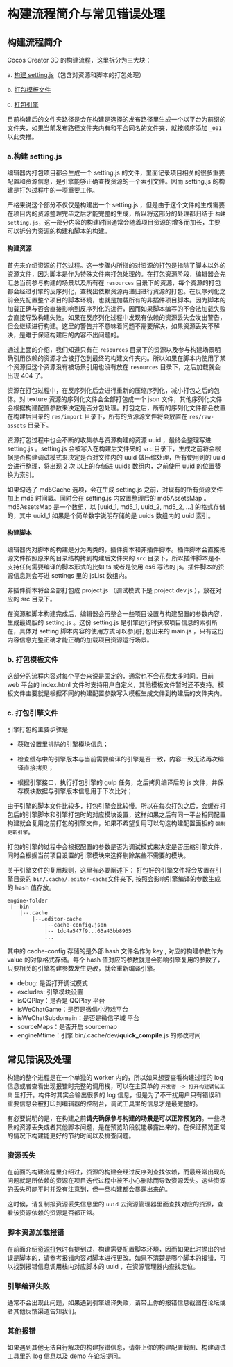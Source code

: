 # 构建流程简介与常见错误处理

## 构建流程简介
Cocos Creator 3D 的构建流程，这里拆分为三大块：

a. [构建 setting.js](#a构建-settingjs)（包含对资源和脚本的打包处理）

b. [打包模板文件](#b-打包模板文件)

c. [打包引擎](#c-打包引擎文件)

目前构建后的文件夹路径是会在构建是选择的发布路径里生成一个以平台为前缀的文件夹，如果当前发布路径文件夹内有和平台同名的文件夹，就按顺序添加 `_001` 以此类推。

### a.构建 setting.js
编辑器内打包项目都会生成一个 setting.js 的文件，里面记录项目相关的很多重要配置和资源信息，是引擎能够正确查找资源的一个索引文件。因而 setting.js 的构建是打包过程中的一项重要工作。

严格来说这个部分不仅仅是构建出一个 setting.js ，但是由于这个文件的生成需要在项目内的资源整理完毕之后才能完整的生成，所以将这部分的处理都归结于 `构建 setting.js`，这一部分内容的构建时间通常会随着项目资源的增多而加长，主要可以拆分为资源的构建和脚本的构建。

#### 构建资源
首先来介绍资源的打包过程。这一步骤内所指的对资源的打包是指除了脚本以外的资源文件，因为脚本是作为特殊文件来打包处理的。在打包资源阶段，编辑器会先汇总当前参与构建的场景以及所有在 `resources` 目录下的资源，每个资源的打包都会经过引擎的反序列化，查找出依赖资源再递归进行资源的打包。在反序列化之前会先配置整个项目的脚本环境，也就是加载所有的非插件项目脚本。因为脚本的加载正确与否会直接影响到反序列化的进行，因而如果脚本编写的不合法加载失败会直接导致构建失败。如果在反序列化过程中发现有依赖的资源丢失会发出警告，但会继续进行构建。这里的警告并不意味着问题不需要解决，如果资源丢失不解决，是难于保证构建后的内容不出问题的。

通过上面的介绍，我们知道只有在 `resources` 目录下的资源以及参与构建场景明确引用依赖的资源才会被打包到最终的构建文件夹内。所以如果在脚本内使用了某个资源但这个资源没有被场景引用也没有放在 `resources` 目录下，之后加载就会出现 404 了。

资源在打包过程中，在反序列化后会进行重新的压缩序列化，减小打包之后的包体。对 texture 资源的序列化文件会全部打包成一个 json 文件，其他序列化文件会根据构建配置参数来决定是否分包处理。打包之后，所有的序列化文件都会放置在构建后目录的 `res/import` 目录下，所有的资源源文件将会放置在 `res/raw-assets` 目录下。

资源打包过程中也会不断的收集参与资源构建的资源 uuid ，最终会整理写进 setting.js 。setting.js 会被写入在构建后文件夹的 `src` 目录下，生成之前将会根据是否构建调试模式来决定是否对文件内的 uuid 做压缩处理，所有使用到的 uuid 会进行整理，将出现 2 次 以上的存储进 uuids 数组内，之前使用 uuid 的位置替换为索引。

如果勾选了 md5Cache 选项，会在生成 setting.js 之前，对现有的所有资源文件加上 md5 时间戳。同时会在 setting.js 内放置整理后的 md5AssetsMap 。md5AssetsMap 是一个数组，以 [uuid_1, md5_1, uuid_2, md5_2, ...] 的格式存储的，其中 uuid_1 如果是个简单数字说明存储的是 uuids 数组内的 uuid 索引。

#### 构建脚本
编辑器内对脚本的构建是分为两类的，插件脚本和非插件脚本。插件脚本会直接把源文件按照原来的目录结构拷到构建后文件夹的 `src` 目录下，所以插件脚本是不支持任何需要编译的脚本形式的比如 ts 或者是使用 es6 写法的 js。插件脚本的资源信息则会写进 settings 里的 jsList 数组内。

非插件脚本将会全部打包成 project.js （调试模式下是 project.dev.js ），放在对应的 src 目录下。

在资源和脚本构建完成后，编辑器会再整合一些项目设置与构建配置的参数内容，生成最终版的 setting.js 。这份 setting.js 是引擎运行时获取项目信息的索引所在，具体对 setting 脚本内容的使用方式可以参见打包出来的 main.js ，只有这份内容信息完整正确才能正确的加载项目资源运行场景。

### b. 打包模板文件
这部分的流程内容对每个平台来说是固定的，通常也不会花费太多时间。目前 web 平台的 index.html 文件时支持用户自定义，其他模板文件暂时还不支持。模板文件主要就是根据不同的构建配置参数写入模板生成文件到构建后的文件夹内。

### c. 打包引擎文件

引擎打包的主要步骤是

- 获取设置里排除的引擎模块信息；

- 检查缓存中的引擎版本与当前需要编译的引擎是否一致，内容一致无法再次编译直接拷贝；

- 根据引擎接口，执行打包引擎的 gulp 任务，之后拷贝编译后的 js 文件，并保存模块数据与引擎版本信息用于下次比对；

由于引擎的脚本文件比较多，打包引擎会比较慢。所以在每次打包之后，会缓存打包后的引擎脚本和引擎打包时的对应模块设置，这样如果之后有同一平台相同配置构建就会复用之前打包的引擎文件，如果不希望复用可以勾选构建配置面板的 `强制更新引擎`。

打包的引擎的过程中会根据配置的参数是否为调试模式来决定是否压缩引擎文件，同时会根据当前项目设置的引擎模块来选择剔除某些不需要的模块。

关于引擎文件的复用规则，这里有必要阐述下：
打包好的引擎文件将会放置在引擎目录的 `bin/.cache/.editor-cache`文件夹下, 按照会影响引擎编译的参数生成的 hash 值存放。
```
engine-folder
 |--bin
    |--.cache
        |--.editor-cache
            |--cache-config.json
            |-- 1dc4a547f9...63a43bb8965
            ...
```
其中的 cache-config 存储的是外部 hash 文件名作为 key , 对应的构建参数作为 value 的对象格式存储。每个 hash 值对应的参数就是会影响引擎复用的参数了，只要相关的引擎构建参数发生更改，就会重新编译引擎。
- debug: 是否打开调试模式
- excludes: 引擎模块设置
- isQQPlay：是否是 QQPlay 平台
- isWeChatGame：是否是微信小游戏平台
- isWeChatSubdomain：是否是微信子域 平台
- sourceMaps：是否开启 sourcemap
- engineMtime：引擎 bin/.cache/dev/__quick_compile__.js 的修改时间

## 常见错误及处理
构建的整个进程是在一个单独的 worker 内的，所以如果想要查看构建过程的 log 信息或者查看出现报错时完整的调用栈，可以在主菜单的 `开发者 -> 打开构建调试工具` 里打开。构件时其实会输出很多的 log 信息，但是为了不干扰用户只有错误和重要信息会被打印到编辑器的控制台，调试工具里的信息才是最完整的。

有必要说明的是，在构建之前**请先确保参与构建的场景是可以正常预览的**。一些场景的资源丢失或者其他脚本问题，是在预览阶段就能暴露出来的。在保证预览正常的情况下构建能更好的节约时间以及排查问题。

### 资源丢失
在前面的构建流程里介绍过，资源的构建会经过反序列查找依赖，而最经常出现的问题就是所依赖的资源在项目迭代过程中被不小心删除而导致资源丢失。这些资源的丢失可能平时并没有注意到，但一旦构建都会暴露出来的。

这时候，请复制报资源丢失信息里的 `uuid` 去资源管理器里面查找对应的资源，查看该资源依赖的资源是否都正常。

### 脚本资源加载报错
在前面介绍[资源打包](####构建资源)时有提到过，构建需要配置脚本环境，因而如果此时抛出的错误是脚本的，请参考报错内容对脚本进行更改。如果不清楚是哪个脚本的报错，可以找到报错信息调用栈内对应脚本的 uuid ，在资源管理器内查找定位。

### 引擎编译失败
通常不会出现此问题，如果遇到引擎编译失败，请带上你的报错信息截图在论坛或者其他反馈渠道告知我们。

### 其他报错
如果遇到其他无法自行解决的构建报错信息，请带上你的构建配置截图、构建调试工具里的 log 信息以及 demo 在论坛提问。
